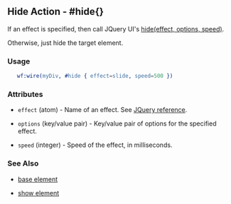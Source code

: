 

## Hide Action - #hide{}

  If an effect is specified, then call JQuery UI's [hide(effect, options, speed)](http://docs.jquery.com/UI/Effects/hide).
	
  Otherwise, just hide the target element.

### Usage

```erlang
   wf:wire(myDiv, #hide { effect=slide, speed=500 })

```

### Attributes

   * `effect` (atom) - Name of an effect. See <a href='http://docs.jquery.com/UI/Effects'>JQuery reference</a>.

   * `options` (key/value pair) - Key/value pair of options for the specified effect.

   * `speed` (integer) - Speed of the effect, in milliseconds.

### See Also

 *  [base element](./base.html)

 *  [show element](./show.html)

 
